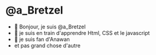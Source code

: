 # @a_Bretzel

- 👋 Bonjour, je suis @a_Bretzel
- 🌱 je suis en train d'apprendre Html, CSS et le javascript
- 🤩 je suis fan d'Anawan
-  et pas grand chose d'autre
